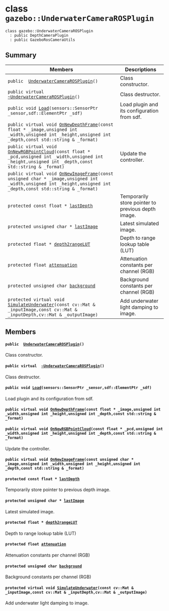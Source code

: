 # class `gazebo::UnderwaterCameraROSPlugin` 

```
class gazebo::UnderwaterCameraROSPlugin
  : public DepthCameraPlugin
  : public GazeboRosCameraUtils
```  

## Summary

 Members                        | Descriptions                                
--------------------------------|---------------------------------------------
`public  `[`UnderwaterCameraROSPlugin`](#classgazebo_1_1_underwater_camera_r_o_s_plugin_1a30ef76059ce0c418f49fb1614131d2c6)`()` | Class constructor.
`public virtual  `[`~UnderwaterCameraROSPlugin`](#classgazebo_1_1_underwater_camera_r_o_s_plugin_1a828fa0975b3cba41b68a62f8358ba385)`()` | Class destructor.
`public void `[`Load`](#classgazebo_1_1_underwater_camera_r_o_s_plugin_1a0869c206ca23b9d3fac7050b781ea1d9)`(sensors::SensorPtr _sensor,sdf::ElementPtr _sdf)` | Load plugin and its configuration from sdf.
`public virtual void `[`OnNewDepthFrame`](#classgazebo_1_1_underwater_camera_r_o_s_plugin_1ae4d4b78964a4d9f96c94eeee0024db7a)`(const float * _image,unsigned int _width,unsigned int _height,unsigned int _depth,const std::string & _format)` | 
`public virtual void `[`OnNewRGBPointCloud`](#classgazebo_1_1_underwater_camera_r_o_s_plugin_1a305692fde5e85e1c67979e5dda0e8d92)`(const float * _pcd,unsigned int _width,unsigned int _height,unsigned int _depth,const std::string & _format)` | Update the controller.
`public virtual void `[`OnNewImageFrame`](#classgazebo_1_1_underwater_camera_r_o_s_plugin_1a63e82d6b0e757494e16136e802c1a31e)`(const unsigned char * _image,unsigned int _width,unsigned int _height,unsigned int _depth,const std::string & _format)` | 
`protected const float * `[`lastDepth`](#classgazebo_1_1_underwater_camera_r_o_s_plugin_1a33c316acb34194733ada8a58f781eebf) | Temporarily store pointer to previous depth image.
`protected unsigned char * `[`lastImage`](#classgazebo_1_1_underwater_camera_r_o_s_plugin_1a00df8cda79b648f2253aa762c68ca0c3) | Latest simulated image.
`protected float * `[`depth2rangeLUT`](#classgazebo_1_1_underwater_camera_r_o_s_plugin_1a2bae4ac2590d3e2e790d9ea21245980d) | Depth to range lookup table (LUT)
`protected float `[`attenuation`](#classgazebo_1_1_underwater_camera_r_o_s_plugin_1a371ed93a4a2ddda2cbb7d13ee65a4523) | Attenuation constants per channel (RGB)
`protected unsigned char `[`background`](#classgazebo_1_1_underwater_camera_r_o_s_plugin_1a5d8510b4c8fb17a57158411b65afecff) | Background constants per channel (RGB)
`protected virtual void `[`SimulateUnderwater`](#classgazebo_1_1_underwater_camera_r_o_s_plugin_1ace5d8a3a6b4ddc5049d573197c1c98dc)`(const cv::Mat & _inputImage,const cv::Mat & _inputDepth,cv::Mat & _outputImage)` | Add underwater light damping to image.

## Members

#### `public  `[`UnderwaterCameraROSPlugin`](#classgazebo_1_1_underwater_camera_r_o_s_plugin_1a30ef76059ce0c418f49fb1614131d2c6)`()` 

Class constructor.

#### `public virtual  `[`~UnderwaterCameraROSPlugin`](#classgazebo_1_1_underwater_camera_r_o_s_plugin_1a828fa0975b3cba41b68a62f8358ba385)`()` 

Class destructor.

#### `public void `[`Load`](#classgazebo_1_1_underwater_camera_r_o_s_plugin_1a0869c206ca23b9d3fac7050b781ea1d9)`(sensors::SensorPtr _sensor,sdf::ElementPtr _sdf)` 

Load plugin and its configuration from sdf.

#### `public virtual void `[`OnNewDepthFrame`](#classgazebo_1_1_underwater_camera_r_o_s_plugin_1ae4d4b78964a4d9f96c94eeee0024db7a)`(const float * _image,unsigned int _width,unsigned int _height,unsigned int _depth,const std::string & _format)` 

#### `public virtual void `[`OnNewRGBPointCloud`](#classgazebo_1_1_underwater_camera_r_o_s_plugin_1a305692fde5e85e1c67979e5dda0e8d92)`(const float * _pcd,unsigned int _width,unsigned int _height,unsigned int _depth,const std::string & _format)` 

Update the controller.

#### `public virtual void `[`OnNewImageFrame`](#classgazebo_1_1_underwater_camera_r_o_s_plugin_1a63e82d6b0e757494e16136e802c1a31e)`(const unsigned char * _image,unsigned int _width,unsigned int _height,unsigned int _depth,const std::string & _format)` 

#### `protected const float * `[`lastDepth`](#classgazebo_1_1_underwater_camera_r_o_s_plugin_1a33c316acb34194733ada8a58f781eebf) 

Temporarily store pointer to previous depth image.

#### `protected unsigned char * `[`lastImage`](#classgazebo_1_1_underwater_camera_r_o_s_plugin_1a00df8cda79b648f2253aa762c68ca0c3) 

Latest simulated image.

#### `protected float * `[`depth2rangeLUT`](#classgazebo_1_1_underwater_camera_r_o_s_plugin_1a2bae4ac2590d3e2e790d9ea21245980d) 

Depth to range lookup table (LUT)

#### `protected float `[`attenuation`](#classgazebo_1_1_underwater_camera_r_o_s_plugin_1a371ed93a4a2ddda2cbb7d13ee65a4523) 

Attenuation constants per channel (RGB)

#### `protected unsigned char `[`background`](#classgazebo_1_1_underwater_camera_r_o_s_plugin_1a5d8510b4c8fb17a57158411b65afecff) 

Background constants per channel (RGB)

#### `protected virtual void `[`SimulateUnderwater`](#classgazebo_1_1_underwater_camera_r_o_s_plugin_1ace5d8a3a6b4ddc5049d573197c1c98dc)`(const cv::Mat & _inputImage,const cv::Mat & _inputDepth,cv::Mat & _outputImage)` 

Add underwater light damping to image.

